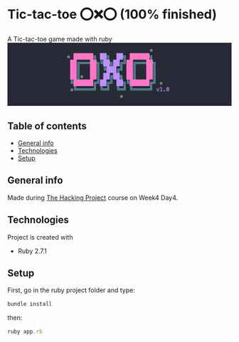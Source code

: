# Tic-tac-toe ⭕❌⭕ (100% finished)

A Tic-tac-toe game made with ruby
<img src="preview/preview.png" >

## Table of contents

* [General info](#general-info)
* [Technologies](#technologies)
* [Setup](#setup)

## General info

Made during [The Hacking Project](https://www.thehackingproject.org) course on Week4 Day4.

## Technologies

Project is created with

- Ruby 2.7.1

## Setup

First, go in the ruby project folder and type:

```ruby
bundle install
```

then:

```ruby
ruby app.rb
```